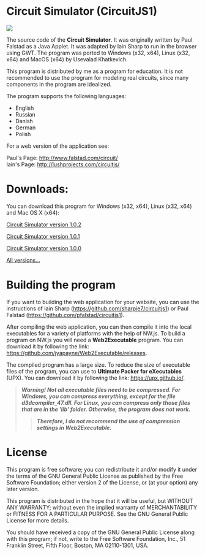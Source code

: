 # Circuit Simulator (CircuitJS1)

![](https://pbs.twimg.com/media/Dmglty4XoAAOL3U.jpg:large)

The source code of the **Circuit Simulator**. It was originally written by Paul Falstad as a Java Applet. It was adapted by Iain Sharp to run in the browser using GWT. The program was ported to Windows (x32, x64), Linux (x32, x64) and MacOS (x64) by Usevalad Khatkevich.

This program is distributed by me as a program for education. It is not recommended to use the program for modeling real circuits, since many components in the program are idealized.

The program supports the following languages:
- English
- Russian
- Danish
- German
- Polish

For a web version of the application see:

Paul's Page: http://www.falstad.com/circuit/  
Iain's Page: http://lushprojects.com/circuitjs/

# Downloads:

You can download this program for Windows (x32, x64), Linux (x32, x64) and Mac OS X (x64):

[Circuit Simulator version 1.0.2](https://github.com/CEBA77/circuitjs1/releases/tag/1.0.2)

[Circuit Simulator version 1.0.1](https://github.com/CEBA77/circuitjs1/releases/tag/1.0.1)

[Circuit Simulator version 1.0.0](https://github.com/CEBA77/circuitjs1/releases/tag/1.0.0)

[All versions...](https://github.com/CEBA77/circuitjs1/releases)

# Building the program

If you want to building the web application for your website, you can use the instructions of Iain Sharp (https://github.com/sharpie7/circuitjs1) or Paul Falstad (https://github.com/pfalstad/circuitjs1).

After compiling the web application, you can then compile it into the local executables for a variety of platforms with the help of NW.js. To build a program on NW.js you will need a **Web2Executable** program. You can download it by following the link: https://github.com/jyapayne/Web2Executable/releases.

The compiled program has a large size. To reduce the size of executable files of the program, you can use to **Ultimate Packer for eXecutables** (UPX). You can download it by following the link: https://upx.github.io/.

> ***Warning! Not all executable files need to be compressed. For Windows, you can compress everything, except for the file d3dcompiler_47.dll. For Linux, you can compress only those files that are in the 'lib' folder. Otherwise, the program does not work.***
>> ***Therefore, I do not recommend the use of compression settings in Web2Executable.***

# License

This program is free software; you can redistribute it and/or modify it under the terms of the GNU General Public License as published by the Free Software Foundation; either version 2 of the License, or (at your option) any later version.

This program is distributed in the hope that it will be useful, but WITHOUT ANY WARRANTY; without even the implied warranty of MERCHANTABILITY or FITNESS FOR A PARTICULAR PURPOSE. See the GNU General Public License for more details.

You should have received a copy of the GNU General Public License along with this program; if not, write to the Free Software Foundation, Inc., 51 Franklin Street, Fifth Floor, Boston, MA 02110-1301, USA.
